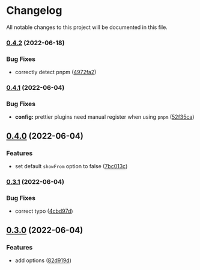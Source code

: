 # Changelog

All notable changes to this project will be documented in this file.

### [0.4.2](https://github.com/jonz94/dependency-updater/compare/v0.4.1...v0.4.2) (2022-06-18)

### Bug Fixes

-   correctly detect pnpm ([4972fa2](https://github.com/jonz94/dependency-updater/commit/4972fa2701c355762cae40e0df49a57a5eb0fa9e))

### [0.4.1](https://github.com/jonz94/dependency-updater/compare/v0.4.0...v0.4.1) (2022-06-04)

### Bug Fixes

-   **config:** prettier plugins need manual register when using `pnpm` ([52f35ca](https://github.com/jonz94/dependency-updater/commit/52f35cae3724d68e546216ce9435bc6f2c3b2c50))

## [0.4.0](https://github.com/jonz94/dependency-updater/compare/v0.3.1...v0.4.0) (2022-06-04)

### Features

-   set default `showFrom` option to false ([7bc013c](https://github.com/jonz94/dependency-updater/commit/7bc013ccffeaf2cb55987efc00918be9afc014d5))

### [0.3.1](https://github.com/jonz94/dependency-updater/compare/v0.3.0...v0.3.1) (2022-06-04)

### Bug Fixes

-   correct typo ([4cbd97d](https://github.com/jonz94/dependency-updater/commit/4cbd97d61e761da01d392a1d77c23e890a79dfaa))

## [0.3.0](https://github.com/jonz94/dependency-updater/compare/v0.2.0...v0.3.0) (2022-06-04)

### Features

-   add options ([82d919d](https://github.com/jonz94/dependency-updater/commit/82d919daa0102d133833412b7fa7fbcc38f733ee))
